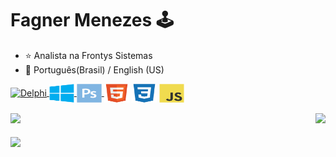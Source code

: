 # Fagner Menezes 🕹️

- ⭐ Analista na Frontys Sistemas
- 💬 Português(Brasil) / English (US)
<div>
<a href="https://github.com/ryuuzera/"> 
  <img align="center" alt="Delphi" height="30" width="40" src="https://github.com/simple-icons/simple-icons/blob/master/icons/delphi.svg">
</a>
<a href="https://github.com/ryuuzera/"> 
  <img align="center" alt="Windows" height="30" width="40" src="https://github.com/devicons/devicon/blob/master/icons/windows8/windows8-original.svg">
</a>
<a href="https://github.com/ryuuzera/"> 
  <img align="center" alt="Windows" height="30" width="40" src="https://github.com/devicons/devicon/blob/master/icons/photoshop/photoshop-plain.svg">
</a>
<a href="https://github.com/ryuuzera/"><img align="center" alt="Windows" height="30" width="40" src="https://github.com/devicons/devicon/blob/master/icons/html5/html5-original.svg"></a>
<a href="https://github.com/ryuuzera/"><img align="center" alt="Windows" height="30" width="40" src="https://github.com/devicons/devicon/blob/master/icons/css3/css3-plain.svg"></a>
<a href="https://github.com/ryuuzera/"><img align="center" alt="Windows" height="30" width="40" src="https://github.com/devicons/devicon/blob/master/icons/javascript/javascript-original.svg"></a>
</div>
<br>
<div>
  <a href="https://github.com/ryuuzera/">  
    <img height="160em" src="https://github-readme-stats.vercel.app/api?username=ryuuzera&count_private=true&show_icons=true&theme=tokyonight" href="#">
  </a>
  <a href="https://github.com/ryuuzera/">  
    <img align="right" height="110em" src="https://github-readme-stats.vercel.app/api/top-langs/?username=ryuuzera&layout=compact&theme=tokyonight" href="#">
  </a>
</div><br>
<div>
   <img align="center" height="100em" src="https://github-readme-stats.vercel.app/api/pin/?username=ryuuzera&repo=ryuuzera&theme=tokyonight">
</div><br>





                                                                                                                                 
                                                                                                                                       
